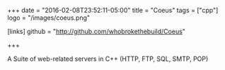 +++
date = "2016-02-08T23:52:11-05:00"
title = "Coeus"
tags = ["cpp"]
logo = "/images/coeus.png"

[links]
    github = "http://github.com/whobrokethebuild/Coeus"

+++

A Suite of web-related servers in C++ (HTTP, FTP, SQL, SMTP, POP)
